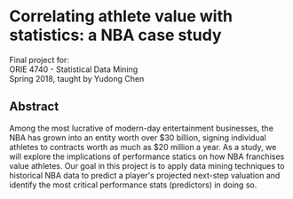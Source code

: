# Correlating athlete value with statistics: a NBA case study

Final project for:  
ORIE 4740 - Statistical Data Mining  
Spring 2018, taught by Yudong Chen  

## Abstract
Among the most lucrative of modern-day entertainment businesses, the NBA has grown into an entity worth over $30 billion, signing individual athletes to contracts worth as much as $20 million a year. As a study, we will explore the implications of performance statics on how NBA franchises value athletes. Our goal in this project is to apply data mining techniques to historical NBA data to predict a player's projected next-step valuation and identify the most critical performance stats (predictors) in doing so.
